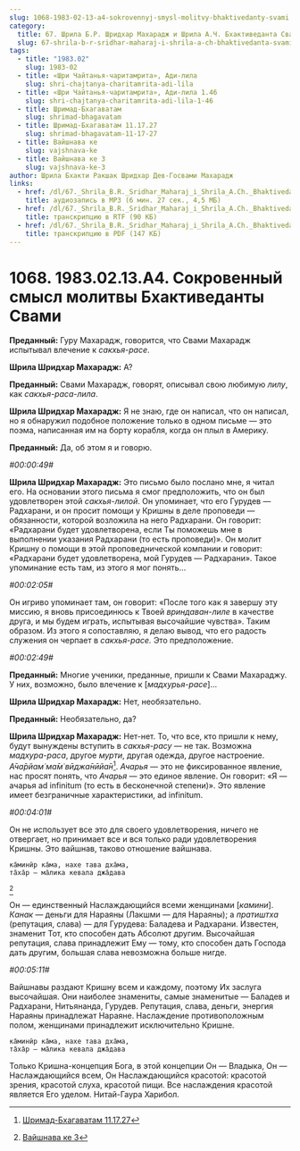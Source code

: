 ```yaml
---
slug: 1068-1983-02-13-a4-sokrovennyj-smysl-molitvy-bhaktivedanty-svami
category:
  title: 67. Шрила Б.Р. Шридхар Махарадж и Шрила А.Ч. Бхактиведанта Свами Прабхупада
  slug: 67-shrila-b-r-sridhar-maharaj-i-shrila-a-ch-bhaktivedanta-svami-prabhupada
tags:
  - title: "1983.02"
    slug: 1983-02
  - title: «Шри Чайтанья-чаритамрита», Ади-лила
    slug: shri-chajtanya-charitamrita-adi-lila
  - title: «Шри Чайтанья-чаритамрита», Ади-лила 1.46
    slug: shri-chajtanya-charitamrita-adi-lila-1-46
  - title: Шримад-Бхагаватам
    slug: shrimad-bhagavatam
  - title: Шримад-Бхагаватам 11.17.27
    slug: shrimad-bhagavatam-11-17-27
  - title: Вайшнава ке
    slug: vajshnava-ke
  - title: Вайшнава ке 3
    slug: vajshnava-ke-3
author: Шрила Бхакти Ракшак Шридхар Дев-Госвами Махарадж
links:
  - href: /dl/67._Shrila_B.R._Sridhar_Maharaj_i_Shrila_A.Ch._Bhaktivedanta_Svami_Prabhupada/1068_1983.02.13.A4_SridharMj_Sokrovenniy_smysl_molitvy_Bhaktivedanty_Svami.mp3
    title: аудиозапись в MP3 (6 мин. 27 сек., 4,5 МБ)
  - href: /dl/67._Shrila_B.R._Sridhar_Maharaj_i_Shrila_A.Ch._Bhaktivedanta_Svami_Prabhupada/1068_1983.02.13.A4_SridharMj_Sokrovenniy_smysl_molitvy_Bhaktivedanty_Svami.rtf
    title: транскрипцию в RTF (90 КБ)
  - href: /dl/67._Shrila_B.R._Sridhar_Maharaj_i_Shrila_A.Ch._Bhaktivedanta_Svami_Prabhupada/1068_1983.02.13.A4_SridharMj_Sokrovenniy_smysl_molitvy_Bhaktivedanty_Svami.pdf
    title: транскрипцию в PDF (147 КБ)
---
```


# 1068. 1983.02.13.A4. Сокровенный смысл молитвы Бхактиведанты Свами

**Преданный:** Гуру Махарадж, говорится, что Свами Махарадж испытывал влечение к *сакхья-расе*.

**Шрила Шридхар Махарадж:** А?

**Преданный:** Свами Махарадж, говорят, описывал свою любимую *лилу*, как *сакхья-раса-лила*.

**Шрила Шридхар Махарадж:** Я не знаю, где он написал, что он написал, но я обнаружил подобное положение только в одном письме — это поэма, написанная им на борту корабля, когда он плыл в Америку.

**Преданный:** Да, об этом я и говорю.

*#00:00:49#*

**Шрила Шридхар Махарадж:** Это письмо было послано мне, я читал его. На основании этого письма я смог предположить, что он был удовлетворен этой *сакхья-лилой*. Он упоминает, что его Гурудев — Радхарани, и он просит помощи у Кришны в деле проповеди — обязанности, которой возложила на него Радхарани. Он говорит: «Радхарани будет удовлетворена, если Ты поможешь мне в выполнении указания Радхарани (то есть проповеди)». Он молит Кришну о помощи в этой проповеднической компании и говорит: «Радхарани будет удовлетворена, мой Гурудев — Радхарани». Такое упоминание есть там, из этого я мог понять…

*#00:02:05#*

Он игриво упоминает там, он говорит: «После того как я завершу эту миссию, я вновь присоединюсь к Твоей *вриндаван-лиле* в качестве друга, и мы будем играть, испытывая высочайшие чувства». Таким образом. Из этого я сопоставляю, я делаю вывод, что его радость служения он черпает в *сакхья-расе.* Это предположение.

*#00:02:49#*

**Преданный:** Многие ученики, преданные, пришли к Свами Махараджу. У них, возможно, было влечение к [*мадхурья-расе*]…

**Шрила Шридхар Махарадж:** Нет, необязательно.

**Преданный:** Необязательно, да?

**Шрила Шридхар Махарадж:** Нет-нет. То, что все, кто пришли к нему, будут вынуждены вступить в *сакхья-расу* — не так. Возможна *мадхура-раса*, другое *мурти*, другая одежда, другое настроение. *А̄ча̄рйам̇ ма̄м̇ вӣджа̄нӣйа̄н*[^_ftn1]. *Ачарья* — это не фиксированное явление, нас просят понять, что *Ачарья* — это единое явление. Он говорит: «Я — ачарья ad infinitum (то есть в бесконечной степени)». Это явление имеет безграничные характеристики, ad infinitum.

*#00:04:01#*

Он не использует все это для своего удовлетворения, ничего не отвергает, но принимает все и вся только ради удовлетворения Кришны. Это вайшнав, таково отношение вайшнава.

    ка̄минӣр ка̄ма, нахе тава дха̄ма,
    та̄ха̄р — ма̄лика кевала джа̄дава
[^_ftn2]

Он — единственный Наслаждающийся всеми женщинами [*камини*]. *Канак* — деньги для Нараяны (Лакшми — для Нараяны); а *пратиштха* (репутация, слава) — для Гурудева: Баладева и Радхарани. Известен, знаменит Тот, кто способен дать Абсолют другим. Высочайшая репутация, слава принадлежит Ему — тому, кто способен дать Господа дать другим, большая слава невозможна больше нигде.

*#00:05:11#*

Вайшнавы раздают Кришну всем и каждому, поэтому Их заслуга высочайшая. Они наиболее знамениты, самые знаменитые — Баладев и Радхарани, Нитьянанда, Гурудев. Репутация, слава, деньги, энергия Нараяны принадлежат Нараяне. Наслаждение противоположным полом, женщинами принадлежит исключительно Кришне.

    ка̄минӣр ка̄ма, нахе тава дха̄ма,
    та̄ха̄р — ма̄лика кевала джа̄дава

Только Кришна-концепция Бога, в этой концепции Он — Владыка, Он — Наслаждающийся всем, Он Наслаждающийся красотой: красотой зрения, красотой слуха, красотой пищи. Все наслаждения красотой является Его уделом. Нитай-Гаура Харибол.



[^_ftn1]: [Шримад-Бхагаватам 11.17.27](../notes/shrimad-bhagavatam/shrimad-bhagavatam-11-17-27.md)

[^_ftn2]: [Вайшнава ке 3](../notes/vajshnava-ke/vajshnava-ke-3.md)
